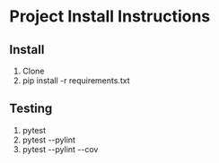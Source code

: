 # Project Install Instructions

## Install

1. Clone
2. pip install -r requirements.txt

## Testing

1. pytest
2. pytest --pylint
3. pytest --pylint --cov
